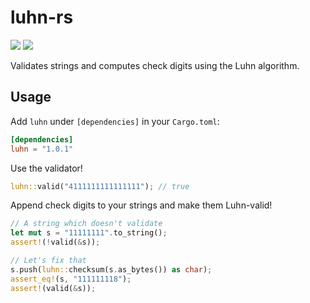 # luhn-rs

<a href="https://crates.io/crates/luhn"><img src="https://img.shields.io/crates/v/luhn.svg" /></a>
<a href="https://travis-ci.org/jeffcarp/luhn-rs"><img src="https://api.travis-ci.org/jeffcarp/luhn-rs.svg" /></a>

Validates strings and computes check digits using the Luhn algorithm.

## Usage

Add `luhn` under `[dependencies]` in your `Cargo.toml`:

```toml
[dependencies]
luhn = "1.0.1"
```

Use the validator!

```rust
luhn::valid("4111111111111111"); // true
```

Append check digits to your strings and make them Luhn-valid!

```rust
// A string which doesn't validate
let mut s = "11111111".to_string();
assert!(!valid(&s));

// Let's fix that
s.push(luhn::checksum(s.as_bytes()) as char);
assert_eq!(s, "111111118");
assert!(valid(&s));
```
